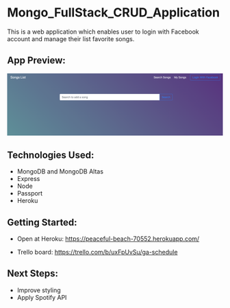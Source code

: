 # Mongo_FullStack_CRUD_Application
This is a web application which enables user to login with Facebook account and manage their list favorite songs.
## App Preview:
![list page view](./public/images/homepage.png)

## Technologies Used:
- MongoDB and MongoDB Altas
- Express
- Node
- Passport 
- Heroku

## Getting Started:
- Open at Heroku: https://peaceful-beach-70552.herokuapp.com/

- Trello board: https://trello.com/b/uxFpUvSu/ga-schedule

## Next Steps:
- Improve styling
- Apply Spotify API
